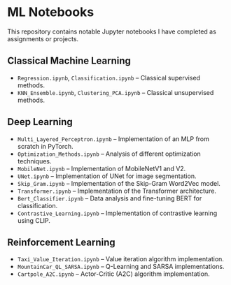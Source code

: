 # ML Notebooks

This repository contains notable Jupyter notebooks I have completed as assignments or projects.

## Classical Machine Learning
- `Regression.ipynb`,  `Classification.ipynb` – Classical supervised methods.
- `KNN_Ensemble.ipynb`, `Clustering_PCA.ipynb` – Classical unsupervised methods.

## Deep Learning
- `Multi_Layered_Perceptron.ipynb` – Implementation of an MLP from scratch in PyTorch.
- `Optimization_Methods.ipynb` – Analysis of different optimization techniques.
- `MobileNet.ipynb` – Implementation of MobileNetV1 and V2.
- `UNet.ipynb` – Implementation of UNet for image segmentation.
- `Skip_Gram.ipynb` – Implementation of the Skip-Gram Word2Vec model.
- `Transformer.ipynb` – Implementation of the Transformer architecture.
- `Bert_Classifier.ipynb` – Data analysis and fine-tuning BERT for classification.
- `Contrastive_Learning.ipynb` – Implementation of contrastive learning using CLIP.

## Reinforcement Learning
- `Taxi_Value_Iteration.ipynb` – Value iteration algorithm implementation.
- `MountainCar_QL_SARSA.ipynb` – Q-Learning and SARSA implementations.
- `Cartpole_A2C.ipynb` – Actor-Critic (A2C) algorithm implementation.
